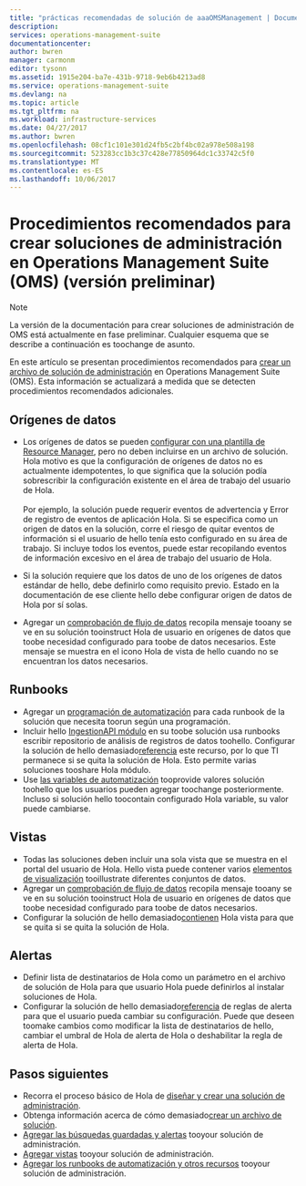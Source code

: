 ```yaml
---
title: "prácticas recomendadas de solución de aaaOMSManagement | Documentos de Microsoft"
description: 
services: operations-management-suite
documentationcenter: 
author: bwren
manager: carmonm
editor: tysonn
ms.assetid: 1915e204-ba7e-431b-9718-9eb6b4213ad8
ms.service: operations-management-suite
ms.devlang: na
ms.topic: article
ms.tgt_pltfrm: na
ms.workload: infrastructure-services
ms.date: 04/27/2017
ms.author: bwren
ms.openlocfilehash: 08cf1c101e301d24fb5c2bf4bc02a978e508a198
ms.sourcegitcommit: 523283cc1b3c37c428e77850964dc1c33742c5f0
ms.translationtype: MT
ms.contentlocale: es-ES
ms.lasthandoff: 10/06/2017
---
```

# <a name="best-practices-for-creating-management-solutions-in-operations-management-suite-oms-preview"></a>Procedimientos recomendados para crear soluciones de administración en Operations Management Suite (OMS) (versión preliminar)
> [!NOTE]
> La versión de la documentación para crear soluciones de administración de OMS está actualmente en fase preliminar. Cualquier esquema que se describe a continuación es toochange de asunto.  

En este artículo se presentan procedimientos recomendados para [crear un archivo de solución de administración](operations-management-suite-solutions-solution-file.md) en Operations Management Suite (OMS).  Esta información se actualizará a medida que se detecten procedimientos recomendados adicionales.

## <a name="data-sources"></a>Orígenes de datos
- Los orígenes de datos se pueden [configurar con una plantilla de Resource Manager](../log-analytics/log-analytics-template-workspace-configuration.md), pero no deben incluirse en un archivo de solución.  Hola motivo es que la configuración de orígenes de datos no es actualmente idempotentes, lo que significa que la solución podía sobrescribir la configuración existente en el área de trabajo del usuario de Hola.<br><br>Por ejemplo, la solución puede requerir eventos de advertencia y Error de registro de eventos de aplicación Hola.  Si se especifica como un origen de datos en la solución, corre el riesgo de quitar eventos de información si el usuario de hello tenía esto configurado en su área de trabajo.  Si incluye todos los eventos, puede estar recopilando eventos de información excesivo en el área de trabajo del usuario de Hola.

- Si la solución requiere que los datos de uno de los orígenes de datos estándar de hello, debe definirlo como requisito previo.  Estado en la documentación de ese cliente hello debe configurar origen de datos de Hola por sí solas.  
- Agregar un [comprobación de flujo de datos](../log-analytics/log-analytics-view-designer-tiles.md) recopila mensaje tooany se ve en su solución tooinstruct Hola de usuario en orígenes de datos que toobe necesidad configurado para toobe de datos necesarios.  Este mensaje se muestra en el icono Hola de vista de hello cuando no se encuentran los datos necesarios.


## <a name="runbooks"></a>Runbooks
- Agregar un [programación de automatización](../automation/automation-schedules.md) para cada runbook de la solución que necesita toorun según una programación.
- Incluir hello [IngestionAPI módulo](https://www.powershellgallery.com/packages/OMSIngestionAPI/1.5) en su toobe solución usa runbooks escribir repositorio de análisis de registros de datos toohello.  Configurar la solución de hello demasiado[referencia](operations-management-suite-solutions-solution-file.md#solution-resource) este recurso, por lo que TI permanece si se quita la solución de Hola.  Esto permite varias soluciones tooshare Hola módulo.
- Use [las variables de automatización](../automation/automation-schedules.md) tooprovide valores solución toohello que los usuarios pueden agregar toochange posteriormente.  Incluso si solución hello toocontain configurado Hola variable, su valor puede cambiarse.

## <a name="views"></a>Vistas
- Todas las soluciones deben incluir una sola vista que se muestra en el portal del usuario de Hola.  Hello vista puede contener varios [elementos de visualización](../log-analytics/log-analytics-view-designer-parts.md) tooillustrate diferentes conjuntos de datos.
- Agregar un [comprobación de flujo de datos](../log-analytics/log-analytics-view-designer-tiles.md) recopila mensaje tooany se ve en su solución tooinstruct Hola de usuario en orígenes de datos que toobe necesidad configurado para toobe de datos necesarios.
- Configurar la solución de hello demasiado[contienen](operations-management-suite-solutions-solution-file.md#solution-resource) Hola vista para que se quita si se quita la solución de Hola.

## <a name="alerts"></a>Alertas
- Definir lista de destinatarios de Hola como un parámetro en el archivo de solución de Hola para que usuario Hola puede definirlos al instalar soluciones de Hola.
- Configurar la solución de hello demasiado[referencia](operations-management-suite-solutions-solution-file.md#solution-resource) de reglas de alerta para que el usuario pueda cambiar su configuración.  Puede que deseen toomake cambios como modificar la lista de destinatarios de hello, cambiar el umbral de Hola de alerta de Hola o deshabilitar la regla de alerta de Hola. 


## <a name="next-steps"></a>Pasos siguientes
* Recorra el proceso básico de Hola de [diseñar y crear una solución de administración](operations-management-suite-solutions-creating.md).
* Obtenga información acerca de cómo demasiado[crear un archivo de solución](operations-management-suite-solutions-solution-file.md).
* [Agregar las búsquedas guardadas y alertas](operations-management-suite-solutions-resources-searches-alerts.md) tooyour solución de administración.
* [Agregar vistas](operations-management-suite-solutions-resources-views.md) tooyour solución de administración.
* [Agregar los runbooks de automatización y otros recursos](operations-management-suite-solutions-resources-automation.md) tooyour solución de administración.

